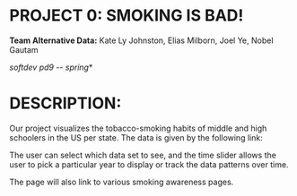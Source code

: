 # PROJECT 0: SMOKING IS BAD!

**Team Alternative Data:** Kate Ly Johnston, Elias Milborn, Joel Ye, Nobel Gautam

*softdev pd9 -- spring**


# DESCRIPTION: 

Our project visualizes the tobacco-smoking habits of middle and high schoolers in the US per state. The data is given by the following link: 

The user can select which data set to see, and the time slider allows the user to pick a particular year to display or track the data patterns over time.

The page will also link to various smoking awareness pages.
